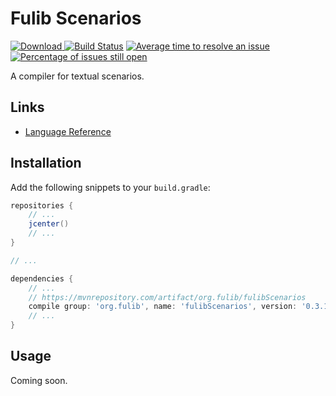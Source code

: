 # Fulib Scenarios

[![Download](https://api.bintray.com/packages/clashsoft/maven/fulibScenarios/images/download.svg) ](https://bintray.com/clashsoft/maven/fulibScenarios/_latestVersion)
[![Build Status](https://travis-ci.org/fujaba/fulibScenarios.svg?branch=master)](https://travis-ci.org/fujaba/fulibScenarios)
[![Average time to resolve an issue](http://isitmaintained.com/badge/resolution/fujaba/fulibScenarios.svg)](http://isitmaintained.com/project/fujaba/fulibScenarios "Average time to resolve an issue")
[![Percentage of issues still open](http://isitmaintained.com/badge/open/fujaba/fulibScenarios.svg)](http://isitmaintained.com/project/fujaba/fulibScenarios "Percentage of issues still open")

A compiler for textual scenarios.

## Links

- [Language Reference](https://app.gitbook.com/@fujaba/s/fulib-scenarios/)

## Installation

Add the following snippets to your `build.gradle`:

```groovy
repositories {
	// ...
	jcenter()
	// ...
}

// ...

dependencies {
	// ...
	// https://mvnrepository.com/artifact/org.fulib/fulibScenarios
	compile group: 'org.fulib', name: 'fulibScenarios', version: '0.3.1'
	// ...
}
```

## Usage

Coming soon.
